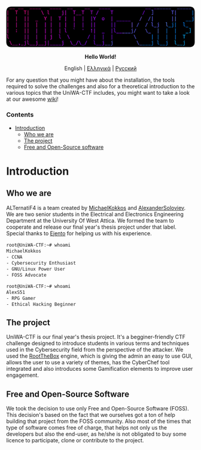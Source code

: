 <p align="center">
  <img src="/documentation/img/logo.png">
</p>
<p align="center"> <b>Hello World!</b> </p>

<p align="center">
  <span>English</span> |
  <a href="https://github.com/ALTernatiF4-Sec/UniWA-CTF/tree/master/documentation/greek">Ελληνικά</a> |
  <a href="https://github.com/ALTernatiF4-Sec/UniWA-CTF/tree/master/documentation/russian">Pусский</a> 
</p>

For any question that you might have about the installation, the tools required to solve the challenges and also for a theoretical introduction to the various topics that the UniWA-CTF includes, you might want to take a look at our awesome [wiki](https://github.com/ALTernatiF4-Sec/UniWA-CTF/wiki)!

### Contents
- [Introduction](#introduction)
  - [Who we are](#who-we-are)
  - [The project](#the-project)
  - [Free and Open-Source software](#free-and-open-source-software)

# Introduction

## Who we are

ALTernatiF4 is a team created by [MichaelKokkos](https://github.com/MichaelKokkos) and [AlexanderSoloviev](https://github.com/AlexS51). We are two senior students in the Electrical and Electronics Engineering Department at the University Of West Attica. We formed the team to cooperate and release our final year's thesis project under that label. Special thanks to [Ejento](https://github.com/Ejento) for helping us with his experience.

```console
root@UniWA-CTF:~# whoami
MichaelKokkos
- CCNA
- Cybersecurity Enthusiast
- GNU/Linux Power User
- FOSS Advocate
```

```console
root@UniWA-CTF:~# whoami
AlexS51 
- RPG Gamer
- Ethical Hacking Beginner
```

## The project
UniWA-CTF is our final year's thesis project. It's a begginer-friendly CTF challenge designed to introduce students in various terms and techniques used in the Cybersecurity field from the perspective of the attacker. We used the [RootTheBox](https://github.com/moloch--/RootTheBox) engine, which is giving the admin an easy to use GUI, allows the user to use a variety of themes, has the CyberChef tool integrated and also introduces some Gamification elements to improve user engagement.


## Free and Open-Source Software
We took the decision to use only Free and Open-Source Software (FOSS). This decision's based on the fact that we ourselves got a ton of help building that project from the FOSS community. Also most of the times that type of software comes free of charge, that helps not only us the developers but also the end-user, as he/she is not obligated to buy some licence to participate, clone or contribute to the project.   
